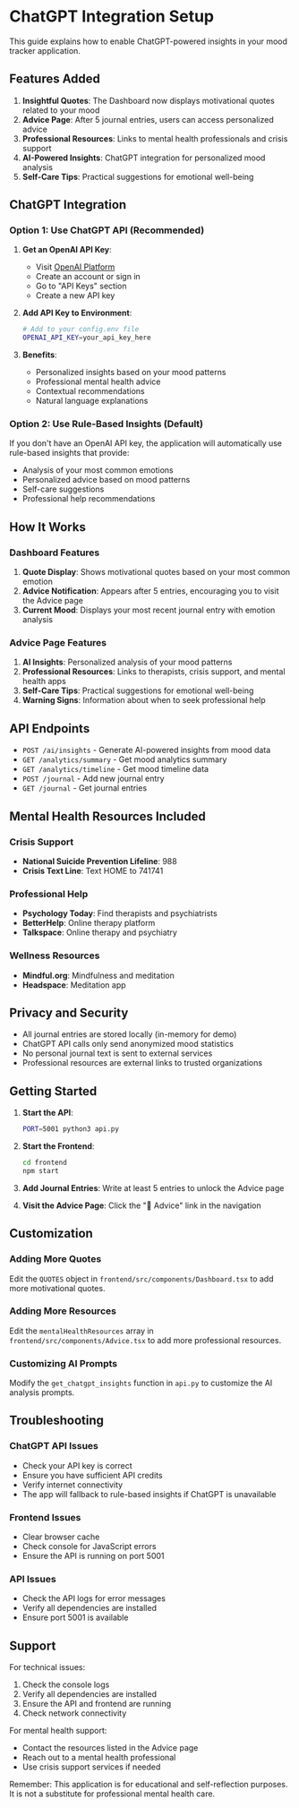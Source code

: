 # ChatGPT Integration Setup

This guide explains how to enable ChatGPT-powered insights in your mood tracker application.

## Features Added

1. **Insightful Quotes**: The Dashboard now displays motivational quotes related to your mood
2. **Advice Page**: After 5 journal entries, users can access personalized advice
3. **Professional Resources**: Links to mental health professionals and crisis support
4. **AI-Powered Insights**: ChatGPT integration for personalized mood analysis
5. **Self-Care Tips**: Practical suggestions for emotional well-being

## ChatGPT Integration

### Option 1: Use ChatGPT API (Recommended)

1. **Get an OpenAI API Key**:
   - Visit [OpenAI Platform](https://platform.openai.com/)
   - Create an account or sign in
   - Go to "API Keys" section
   - Create a new API key

2. **Add API Key to Environment**:
   ```bash
   # Add to your config.env file
   OPENAI_API_KEY=your_api_key_here
   ```

3. **Benefits**:
   - Personalized insights based on your mood patterns
   - Professional mental health advice
   - Contextual recommendations
   - Natural language explanations

### Option 2: Use Rule-Based Insights (Default)

If you don't have an OpenAI API key, the application will automatically use rule-based insights that provide:
- Analysis of your most common emotions
- Personalized advice based on mood patterns
- Self-care suggestions
- Professional help recommendations

## How It Works

### Dashboard Features

1. **Quote Display**: Shows motivational quotes based on your most common emotion
2. **Advice Notification**: Appears after 5 entries, encouraging you to visit the Advice page
3. **Current Mood**: Displays your most recent journal entry with emotion analysis

### Advice Page Features

1. **AI Insights**: Personalized analysis of your mood patterns
2. **Professional Resources**: Links to therapists, crisis support, and mental health apps
3. **Self-Care Tips**: Practical suggestions for emotional well-being
4. **Warning Signs**: Information about when to seek professional help

## API Endpoints

- `POST /ai/insights` - Generate AI-powered insights from mood data
- `GET /analytics/summary` - Get mood analytics summary
- `GET /analytics/timeline` - Get mood timeline data
- `POST /journal` - Add new journal entry
- `GET /journal` - Get journal entries

## Mental Health Resources Included

### Crisis Support
- **National Suicide Prevention Lifeline**: 988
- **Crisis Text Line**: Text HOME to 741741

### Professional Help
- **Psychology Today**: Find therapists and psychiatrists
- **BetterHelp**: Online therapy platform
- **Talkspace**: Online therapy and psychiatry

### Wellness Resources
- **Mindful.org**: Mindfulness and meditation
- **Headspace**: Meditation app

## Privacy and Security

- All journal entries are stored locally (in-memory for demo)
- ChatGPT API calls only send anonymized mood statistics
- No personal journal text is sent to external services
- Professional resources are external links to trusted organizations

## Getting Started

1. **Start the API**:
   ```bash
   PORT=5001 python3 api.py
   ```

2. **Start the Frontend**:
   ```bash
   cd frontend
   npm start
   ```

3. **Add Journal Entries**: Write at least 5 entries to unlock the Advice page

4. **Visit the Advice Page**: Click the "🧠 Advice" link in the navigation

## Customization

### Adding More Quotes
Edit the `QUOTES` object in `frontend/src/components/Dashboard.tsx` to add more motivational quotes.

### Adding More Resources
Edit the `mentalHealthResources` array in `frontend/src/components/Advice.tsx` to add more professional resources.

### Customizing AI Prompts
Modify the `get_chatgpt_insights` function in `api.py` to customize the AI analysis prompts.

## Troubleshooting

### ChatGPT API Issues
- Check your API key is correct
- Ensure you have sufficient API credits
- Verify internet connectivity
- The app will fallback to rule-based insights if ChatGPT is unavailable

### Frontend Issues
- Clear browser cache
- Check console for JavaScript errors
- Ensure the API is running on port 5001

### API Issues
- Check the API logs for error messages
- Verify all dependencies are installed
- Ensure port 5001 is available

## Support

For technical issues:
1. Check the console logs
2. Verify all dependencies are installed
3. Ensure the API and frontend are running
4. Check network connectivity

For mental health support:
- Contact the resources listed in the Advice page
- Reach out to a mental health professional
- Use crisis support services if needed

Remember: This application is for educational and self-reflection purposes. It is not a substitute for professional mental health care. 